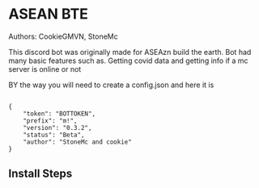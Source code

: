 # ASEAN BTE


Authors: CookieGMVN, StoneMc

This discord bot was originally made for ASEAzn build the earth. 
Bot had many basic features such as. Getting covid data and getting info if a mc server is online or not




BY the way you will need to create a config.json and here it is
```

{
	"token": "BOTTOKEN",
	"prefix": "m!",
	"version": "0.3.2",
	"status": "Beta",
	"author": "StoneMc and cookie"
}
```
<h2> Install Steps</hs>
